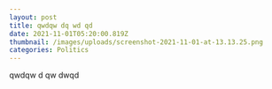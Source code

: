 ```yaml
---
layout: post
title: qwdqw dq wd qd
date: 2021-11-01T05:20:00.819Z
thumbnail: /images/uploads/screenshot-2021-11-01-at-13.13.25.png
categories: Politics
---
```

qwdqw d qw dwqd